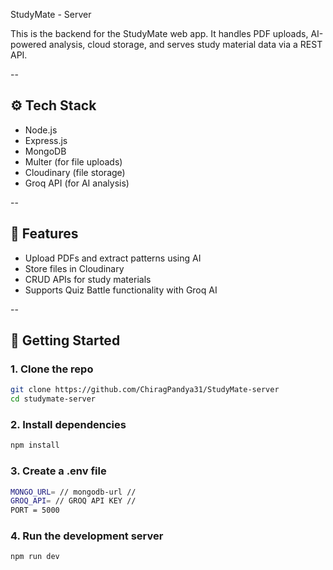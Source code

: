 StudyMate - Server

This is the backend for the StudyMate web app. It handles PDF uploads, AI-powered analysis, cloud storage, and serves study material data via a REST API.

--

## ⚙️ Tech Stack
- Node.js
- Express.js
- MongoDB
- Multer (for file uploads)
- Cloudinary (file storage)
- Groq API (for AI analysis)

--

## 🧠 Features
- Upload PDFs and extract patterns using AI
- Store files in Cloudinary
- CRUD APIs for study materials
- Supports Quiz Battle functionality with Groq AI

--

## 🚀 Getting Started

### 1. Clone the repo
```bash
git clone https://github.com/ChiragPandya31/StudyMate-server
cd studymate-server
```
### 2. Install dependencies
```bash
npm install
```
### 3. Create a .env file
```bash
MONGO_URL= // mongodb-url //
GROQ_API= // GROQ API KEY //
PORT = 5000
```
### 4. Run the development server
```bash
npm run dev
```
